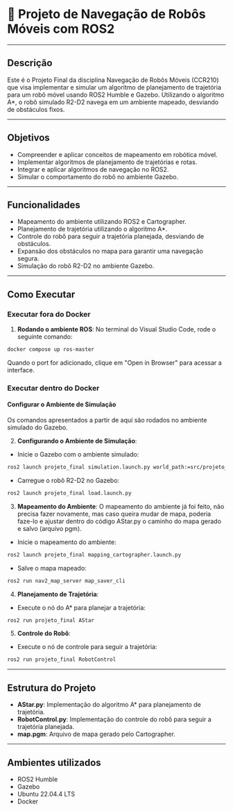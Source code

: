 # 🤖 Projeto de Navegação de Robôs Móveis com ROS2
---
## Descrição
Este é o Projeto Final da disciplina Navegação de Robôs Móveis (CCR210) que visa implementar e simular um algoritmo de planejamento de trajetória para um robô móvel usando ROS2 Humble e Gazebo. Utilizando o algoritmo A*, o robô simulado R2-D2 navega em um ambiente mapeado, desviando de obstáculos fixos.

---
## Objetivos
- Compreender e aplicar conceitos de mapeamento em robótica móvel.
- Implementar algoritmos de planejamento de trajetórias e rotas.
- Integrar e aplicar algoritmos de navegação no ROS2.
- Simular o comportamento do robô no ambiente Gazebo.

---
## Funcionalidades
- Mapeamento do ambiente utilizando ROS2 e Cartographer.
- Planejamento de trajetória utilizando o algoritmo A*.
- Controle do robô para seguir a trajetória planejada, desviando de obstáculos.
- Expansão dos obstáculos no mapa para garantir uma navegação segura.
- Simulação do robô R2-D2 no ambiente Gazebo.

---
## Como Executar
### Executar fora do Docker

1. **Rodando o ambiente ROS**:
No terminal do Visual Studio Code, rode o seguinte comando:
```bash
docker compose up ros-master
```
Quando o port for adicionado, clique em "Open in Browser" para acessar a interface.


### Executar dentro do Docker
#### Configurar o Ambiente de Simulação
Os comandos apresentados a partir de aquí são rodados no ambiente simulado do Gazebo.

2. **Configurando o Ambiente de Simulação**:
- Inicie o Gazebo com o ambiente simulado:
```sh
ros2 launch projeto_final simulation.launch.py world_path:=src/projeto_final/simulation/worlds/simple_room_with_fixed_boxes.world
```
- Carregue o robô R2-D2 no Gazebo:
```sh
ros2 launch projeto_final load.launch.py
```

3. **Mapeamento do Ambiente**:
O mapeamento do ambiente já foi feito, não precisa fazer novamente, mas caso queira mudar de mapa, poderia faze-lo e ajustar dentro do código AStar.py o caminho do mapa gerado e salvo (arquivo pgm).
- Inicie o mapeamento do ambiente:
```sh
ros2 launch projeto_final mapping_cartographer.launch.py
```
- Salve o mapa mapeado:
```sh
ros2 run nav2_map_server map_saver_cli
```

4. **Planejamento de Trajetória**:
- Execute o nó do A* para planejar a trajetória:
```sh
ros2 run projeto_final AStar
```

5. **Controle do Robô**:
- Execute o nó de controle para seguir a trajetória:
```sh
ros2 run projeto_final RobotControl
```
---
## Estrutura do Projeto
- **AStar.py**: Implementação do algoritmo A* para planejamento de trajetória.
- **RobotControl.py**: Implementação do controle do robô para seguir a trajetória planejada.
- **map.pgm**: Arquivo de mapa gerado pelo Cartographer.

---
## Ambientes utilizados
- ROS2 Humble
- Gazebo
- Ubuntu 22.04.4 LTS
- Docker
